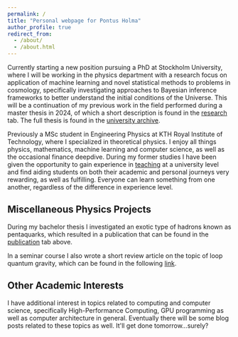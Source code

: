 ```yaml
---
permalink: /
title: "Personal webpage for Pontus Holma"
author_profile: true
redirect_from: 
  - /about/
  - /about.html
---
```


Currently starting a new position pursuing a PhD at Stockholm University, where I will be working in the physics department with a research focus on application of machine learning and novel statistical methods to problems in cosmology, specifically investigating approaches to Bayesian inference frameworks to better understand the initial conditions of the Universe. This will be a continuation of my previous work in the field performed during a master thesis in 2024, of which a short description is found in the [research](/research/) tab. The full thesis is found in the [university archive](https://www.diva-portal.org/smash/record.jsf?pid=diva2:1873671).

Previously a MSc student in Engineering Physics at KTH Royal Institute of Technology, where I specialized in theoretical physics. I enjoy all things physics, mathematics, machine learning and computer science, as well as the occasional finance deepdive. During my former studies I have been given the opportunity to gain experience in [teaching](/teaching/) at a university level and find aiding students on both their academic and personal journeys very rewarding, as well as fulfilling. Everyone can learn something from one another, regardless of the difference in experience level.




Miscellaneous Physics Projects
------
During my bachelor thesis I investigated an exotic type of hadrons known as pentaquarks, which resulted in a publication that can be found in the [publication](/publications) tab above.

In a seminar course I also wrote a short review article on the topic of loop quantum gravity, which can be found in the following [link](/files/QG_Report.pdf).

Other Academic Interests
------
I have additional interest in topics related to computing and computer science, specifically High-Performance Computing, GPU programming as well as computer architecture in general. Eventually there will be some blog posts related to these topics as well. It'll get done tomorrow...surely?



